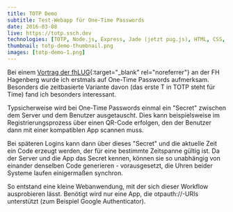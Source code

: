 ```yaml
---
title: TOTP Demo
subtitle: Test-Webapp für One-Time Passwords
date: 2016-03-08
live: https://totp.ssch.dev
technologies: [TOTP, Node.js, Express, Jade (jetzt pug.js), HTML, CSS, JavaScript]
thumbnail: totp-demo-thumbnail.png
images: [totp-demo-1.png]
---
```


Bei einem [Vortrag der fhLUG](https://fhlug.at/2016/02/onetime-passwords/){:target="_blank" rel="noreferrer"} an der FH Hagenberg wurde ich erstmals auf One-Time Passwords aufmerksam.
Besonders die zeitbasierte Variante davon (das erste T in TOTP steht für Time) fand ich besonders interessant.

Typsicherweise wird bei One-Time Passwords einmal ein "Secret" zwischen dem Server und dem Benutzer ausgetauscht. Dies kann beispielsweise im Registrierungsprozess über einen QR-Code erfolgen, den der Benutzer dann mit einer kompatiblen App scannen muss.

Bei späteren Logins kann dann über dieses "Secret" und die aktuelle Zeit ein Code erzeugt werden, der für eine bestimmte Zeitspanne gültig ist.
Da der Server und die App das Secret kennen, können sie so unabhängig von einander denselben Code generieren - vorausgesetzt, die Uhren beider Systeme laufen einigermaßen synchron.

So entstand eine kleine Webanwendung, mit der sich dieser Workflow ausprobieren lässt. Benötigt wird nur eine App, die otpauth://-URIs unterstützt (zum Beispiel Google Authenticator).